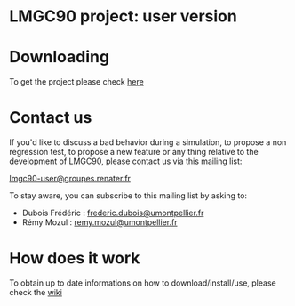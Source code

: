 # LMGC90 project: user version #


# Downloading

To get the project please check [here](https://git-xen.lmgc.univ-montp2.fr/lmgc90/lmgc90_user/wikis/home)

# Contact us

If you'd like to discuss a bad behavior during a simulation, to propose a non 
regression test, to propose a new feature or any thing relative to the 
development of LMGC90, please contact us via this mailing list:

lmgc90-user@groupes.renater.fr

To stay aware, you can subscribe to this mailing list by asking to:
 - Dubois Frédéric : frederic.dubois@umontpellier.fr
 - Rémy Mozul : remy.mozul@umontpellier.fr

# How does it work

To obtain up to date informations on how to download/install/use, please check the
[wiki](https://git-xen.lmgc.univ-montp2.fr/lmgc90/lmgc90_user/wikis/home#how-does-it-work)


